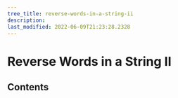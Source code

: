 ```yaml
---
tree_title: reverse-words-in-a-string-ii
description: 
last_modified: 2022-06-09T21:23:28.2328
---
```


# Reverse Words in a String II

## Contents
